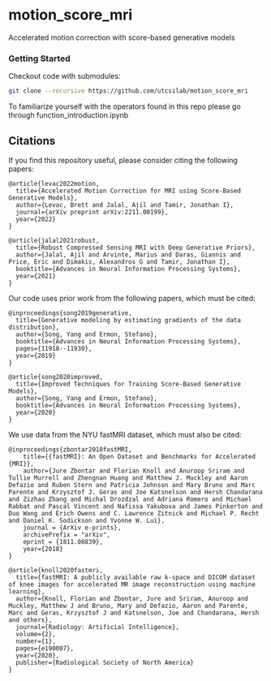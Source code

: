 # motion_score_mri
Accelerated motion correction with score-based generative models

### Getting Started
Checkout code with submodules:
```bash
git clone --recursive https://github.com/utcsilab/motion_score_mri
```

To familiarize yourself with the operators found in this repo please go through function_introduction.ipynb

## Citations

If you find this repository useful, please consider citing the following papers:
```
@article{levac2022motion,
  title={Accelerated Motion Correction for MRI using Score-Based Generative Models},
  author={Levac, Brett and Jalal, Ajil and Tamir, Jonathan I},
  journal={arXiv preprint arXiv:2211.00199},
  year={2022}
}

@article{jalal2021robust,
  title={Robust Compressed Sensing MRI with Deep Generative Priors},
  author={Jalal, Ajil and Arvinte, Marius and Daras, Giannis and Price, Eric and Dimakis, Alexandros G and Tamir, Jonathan I},
  booktitle={Advances in Neural Information Processing Systems},
  year={2021}
}
```

Our code uses prior work from the following papers, which must
be cited:
```
@inproceedings{song2019generative,
  title={Generative modeling by estimating gradients of the data distribution},
  author={Song, Yang and Ermon, Stefano},
  booktitle={Advances in Neural Information Processing Systems},
  pages={11918--11930},
  year={2019}
}

@article{song2020improved,
  title={Improved Techniques for Training Score-Based Generative Models},
  author={Song, Yang and Ermon, Stefano},
  booktitle={Advances in Neural Information Processing Systems},
  year={2020}
}
```

We use data from the NYU fastMRI dataset, which must also be cited:
```
@inproceedings{zbontar2018fastMRI,
    title={{fastMRI}: An Open Dataset and Benchmarks for Accelerated {MRI}},
    author={Jure Zbontar and Florian Knoll and Anuroop Sriram and Tullie Murrell and Zhengnan Huang and Matthew J. Muckley and Aaron Defazio and Ruben Stern and Patricia Johnson and Mary Bruno and Marc Parente and Krzysztof J. Geras and Joe Katsnelson and Hersh Chandarana and Zizhao Zhang and Michal Drozdzal and Adriana Romero and Michael Rabbat and Pascal Vincent and Nafissa Yakubova and James Pinkerton and Duo Wang and Erich Owens and C. Lawrence Zitnick and Michael P. Recht and Daniel K. Sodickson and Yvonne W. Lui},
    journal = {ArXiv e-prints},
    archivePrefix = "arXiv",
    eprint = {1811.08839},
    year={2018}
}

@article{knoll2020fastmri,
  title={fastMRI: A publicly available raw k-space and DICOM dataset of knee images for accelerated MR image reconstruction using machine learning},
  author={Knoll, Florian and Zbontar, Jure and Sriram, Anuroop and Muckley, Matthew J and Bruno, Mary and Defazio, Aaron and Parente, Marc and Geras, Krzysztof J and Katsnelson, Joe and Chandarana, Hersh and others},
  journal={Radiology: Artificial Intelligence},
  volume={2},
  number={1},
  pages={e190007},
  year={2020},
  publisher={Radiological Society of North America}
}
```
